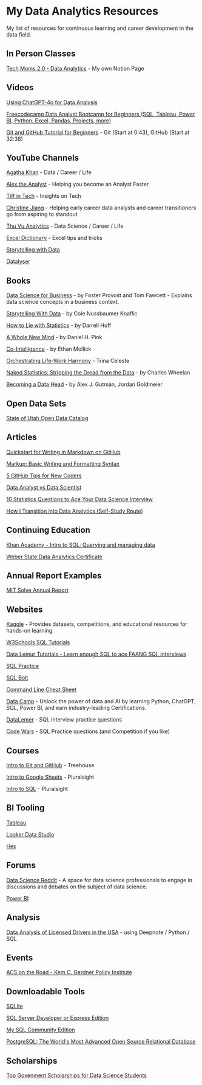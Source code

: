 # My Data Analytics Resources
My list of resources for continuous learning and career development in the data field.

## In Person Classes
[Tech Moms 2.0 - Data Analytics](https://www.notion.so/werz/Tech-Mom-2-0-Data-Analytics-75af5db855354785ba6e55cfab501877) - My own Notion Page

## Videos
[Using ChatGPT-4o for Data Analysis](https://www.youtube.com/watch?v=U3UhtGYmfBw)

[Freecodecamp Data Analyst Bootcamp for Beginners (SQL, Tableau, Power BI, Python, Excel, Pandas, Projects, more)](https://www.youtube.com/watch?v=PSNXoAs2FtQ)

[Git and GitHub Tutorial for Beginners](https://www.youtube.com/watch?v=tRZGeaHPoaw&t=634s) - Git (Start at 0:43), GitHub (Start at 32:38)

## YouTube Channels
[Agatha Khan](https://www.youtube.com/@agathakang) - Data / Career / Life

[Alex the Analyst](https://www.youtube.com/@AlexTheAnalyst) - Helping you become an Analyst Faster

[Tiff in Tech](https://www.youtube.com/@TiffInTech) - Insights on Tech

[Christine Jiang](https://www.youtube.com/@christinejiangdata) - Helping early career data analysts and career transitioners go from aspiring to standout

[Thu Vu Analytics](https://www.youtube.com/@Thuvu5) - Data Science / Career / Life

[Excel Dictionary](https://www.youtube.com/@ExcelDictionary) - Excel tips and tricks

[Storytelling with Data](https://www.youtube.com/@storytellingwithdata)

[Datalyser](https://www.youtube.com/@danalyser)

## Books
[Data Science for Business](https://www.amazon.com/Data-Science-Business-Data-Analytic-Thinking/dp/B08VL5K5ZX) - by Foster Provost and Tom Fawcett - Explains data science concepts in a business context.

[Storytelling With Data](https://www.amazon.com/Storytelling-Data-Visualization-Business-Professionals/dp/1119002257) - by Cole Nussbaumer Knaflic

[How to Lie with Statistics](https://www.amazon.com/How-to-Lie-with-Statistics-audiobook/dp/B01C4RPH8Q/ref=sr_1_1?crid=20RVWU1OFEZNA&dib=eyJ2IjoiMSJ9.JD2gNSEx1mW4l2jem030bSEuWCeXDBs1kNxGY9o-QA7aiC7JKD5qznN0D-YQOfcezb0hoEq2zQG-zMg8wYIrp3KmG8dY9wQRhh_-Y0kc8-wz6cseALirgVK_uMpC_Aqvb8Q2ejC3p0TZTmpqJg1N1d474CWqo5ATHOQbmshP3DY8K9mjglrC_EDW4cyS1bdg92pAzWrilXzLNmZPVQg7lDdzSdoxzYL71IvwzFEbaTZOk9dFuYVNZR2RAtr44ZdR8YTyLwspDR7YqNEzJqT6Fi7m4ZePBicKKvFSKF8GZ-s._4dPSENCu78a5hKYOGBZ1_eY_Z04ap78kiA8R83nnJc&dib_tag=se&keywords=how+to+lie+with+data&qid=1720931128&s=books&sprefix=how+to+lie+with+data%2Cstripbooks%2C138&sr=1-1) - by Darrell Huff

[A Whole New Mind](https://www.amazon.com/Whole-New-Mind-Right-Brainers-Future/dp/1594481717) - by Daniel H. Pink

[Co-Intelligence](https://www.amazon.ca/Co-Intelligence-Living-Working-Ethan-Mollick/dp/059371671X) - by Ethan Mollick

[Orchestrating Life-Work Harmony](https://www.amazon.com/Orchestrating-Life-Work-Harmony-Life-First-Courageous-ebook/dp/B0CB9LYYYQ) - Trina Celeste

[Naked Statistics: Stripping the Dread from the Data](https://www.amazon.com/Naked-Statistics-Stripping-Dread-Data/dp/039334777X/) - by Charles Wheelan

[Becoming a Data Head](https://www.amazon.com/Becoming-Data-Head-Understand-Statistics/dp/1119741742) - by Alex J. Gutman, Jordan Goldmeier

## Open Data Sets
[State of Utah Open Data Catalog](https://opendata.utah.gov/)

## Articles
[Quickstart for Writing in Markdown on GitHub](https://docs.github.com/en/get-started/writing-on-github/getting-started-with-writing-and-formatting-on-github/quickstart-for-writing-on-github)

[Markup: Basic Writing and Formatting Syntax](https://docs.github.com/en/get-started/writing-on-github/getting-started-with-writing-and-formatting-on-github/basic-writing-and-formatting-syntax)

[5 GitHub Tips for New Coders](https://medium.com/free-code-camp/5-github-tips-for-new-coders-2f312689ffd5)

[Data Analyst vs Data Scientist](https://www.freecodecamp.org/news/data-analyst-vs-data-scientist-whats-the-difference/)

[10 Statistics Questions to Ace Your Data Science Interview](https://www.kdnuggets.com/10-statistics-questions-to-ace-your-data-science-interview)

[How I Transition into Data Analytics (Self-Study Route)](https://github.com/katiehuangx/Transition-into-Data-Analytics)

## Continuing Education
[Khan Academy - Intro to SQL: Querying and managing data](https://www.khanacademy.org/computing/computer-programming/sql)

[Weber State Data Analytics Certificate](https://www.weber.edu/goddard/DataAnalyticsCertificate.html)

## Annual Report Examples
[MIT Solve Annual Report](https://info.solve.mit.edu/hubfs/MIT%20Solve%20-%20Annual%20Report%202024.pdf?utm_campaign=Annual%20Fund%20Appeal&utm_medium=email&_hsenc=p2ANqtz-8tQgWqIsmwpsXAHAXLkUeRRXmhIHfp3aSF9DY37QgWtC_r_v5oQiLphpuQtH3dvjHi5l8FBvc1cXDf8QxwYQt2jWHYAg&_hsmi=317147358&utm_content=317147356&utm_source=hs_email)

## Websites
[Kaggle](https://www.kaggle.com/datasets) - Provides datasets, competitions, and educational resources for hands-on learning.

[W3Schools SQL Tutorials](https://www.w3schools.com/sql/)

[Data Lemur Tutorials - Learn enough SQL to ace FAANG SQL interviews](https://datalemur.com/sql-tutorial)

[SQL Practice](https://www.sql-practice.com/)

[SQL Bolt](https://sqlbolt.com/)

[Command Line Cheat Sheet](https://www.git-tower.com/blog/command-line-cheat-sheet/)

[Data Camp](https://www.datacamp.com/) - Unlock the power of data and AI by learning Python, ChatGPT, SQL, Power BI, and earn industry-leading Certifications.

[DataLemer](https://datalemur.com/) - SQL interview practice questions

[Code Wars](https://www.codewars.com/kata/search/my-languages?q=&tags=SQL&beta=false&order_by=sort_date%20desc) - SQL Practice questions (and Competition if you like)

## Courses
[Intro to Git and GitHub](https://teamtreehouse.com/library/github-basics) - Treehouse

[Intro to Google Sheets](https://app.pluralsight.com/library/courses/google-sheets-2/table-of-contents) - Pluralsight

[Intro to SQL](https://app.pluralsight.com/paths/skill/introduction-to-sql) - Pluralsight

## BI Tooling
[Tableau](https://www.tableau.com/learn)

[Looker Data Studio](https://lookerstudio.google.com/)

[Hex](https://hex.tech/)

## Forums
[Data Science Reddit](https://www.reddit.com/r/datascience/) - A space for data science professionals to engage in discussions and debates on the subject of data science.

[Power BI](https://learn.microsoft.com/en-us/training/powerplatform/power-bi)

## Analysis
[Data Analysis of Licensed Drivers in the USA](https://deepnote.com/app/data-analytics-playroom-daj/Analysis-3354e600-3cd3-4c06-866f-97f3eb21a5df?utm_source=substack&utm_medium=email) - using Deepnote / Python / SQL

## Events
[ACS on the Road - Kem C. Gardner Policy Institute](https://gardner.utah.edu/event/acs-on-the-road/)

## Downloadable Tools
[SQLite](https://www.sqlite.org/index.html)

[SQL Server Developer or Express Edition](https://www.microsoft.com/en-us/sql-server/sql-server-downloads)

[My SQL Community Edition](https://www.mysql.com/products/community/)

[PostgreSQL: The World's Most Advanced Open Source Relational Database](https://www.postgresql.org/)

## Scholarships
[Top Govenment Scholarships for Data Science Students](https://www.analyticsinsight.net/data-science/top-government-scholarships-for-data-science-students)
